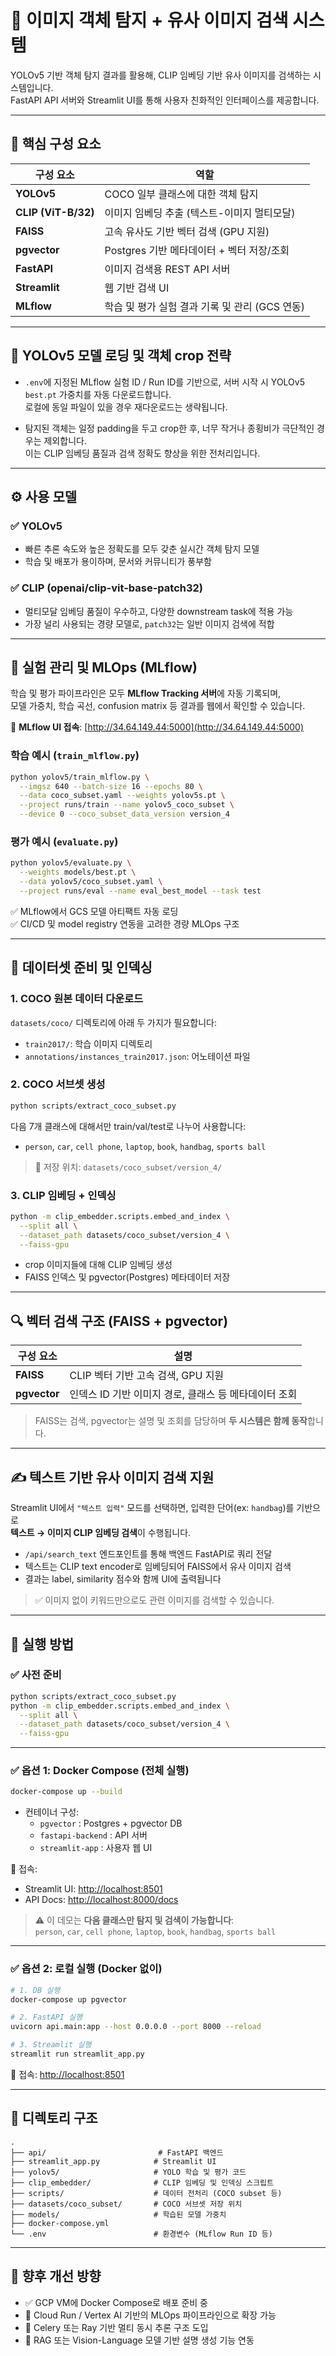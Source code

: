 
# 📸 이미지 객체 탐지 + 유사 이미지 검색 시스템

YOLOv5 기반 객체 탐지 결과를 활용해, CLIP 임베딩 기반 유사 이미지를 검색하는 시스템입니다.  
FastAPI API 서버와 Streamlit UI를 통해 사용자 친화적인 인터페이스를 제공합니다.

---

## 📌 핵심 구성 요소

| 구성 요소        | 역할 |
|------------------|------|
| **YOLOv5**        | COCO 일부 클래스에 대한 객체 탐지 |
| **CLIP (ViT-B/32)** | 이미지 임베딩 추출 (텍스트-이미지 멀티모달) |
| **FAISS**        | 고속 유사도 기반 벡터 검색 (GPU 지원) |
| **pgvector**     | Postgres 기반 메타데이터 + 벡터 저장/조회 |
| **FastAPI**      | 이미지 검색용 REST API 서버 |
| **Streamlit**    | 웹 기반 검색 UI |
| **MLflow**       | 학습 및 평가 실험 결과 기록 및 관리 (GCS 연동)

---

## 🧠 YOLOv5 모델 로딩 및 객체 crop 전략

- `.env`에 지정된 MLflow 실험 ID / Run ID를 기반으로, 서버 시작 시 YOLOv5 `best.pt` 가중치를 자동 다운로드합니다.  
  로컬에 동일 파일이 있을 경우 재다운로드는 생략됩니다.

- 탐지된 객체는 일정 padding을 두고 crop한 후, 너무 작거나 종횡비가 극단적인 경우는 제외합니다.  
  이는 CLIP 임베딩 품질과 검색 정확도 향상을 위한 전처리입니다.

---

## ⚙️ 사용 모델

### ✅ YOLOv5

- 빠른 추론 속도와 높은 정확도를 모두 갖춘 실시간 객체 탐지 모델
- 학습 및 배포가 용이하며, 문서와 커뮤니티가 풍부함

### ✅ CLIP (openai/clip-vit-base-patch32)

- 멀티모달 임베딩 품질이 우수하고, 다양한 downstream task에 적용 가능
- 가장 널리 사용되는 경량 모델로, `patch32`는 일반 이미지 검색에 적합

---

## 🧪 실험 관리 및 MLOps (MLflow)

학습 및 평가 파이프라인은 모두 **MLflow Tracking 서버**에 자동 기록되며,  
모델 가중치, 학습 곡선, confusion matrix 등 결과를 웹에서 확인할 수 있습니다.

📍 **MLflow UI 접속**: [http://34.64.149.44:5000](http://34.64.149.44:5000)

### 학습 예시 (`train_mlflow.py`)

```bash
python yolov5/train_mlflow.py \
  --imgsz 640 --batch-size 16 --epochs 80 \
  --data coco_subset.yaml --weights yolov5s.pt \
  --project runs/train --name yolov5_coco_subset \
  --device 0 --coco_subset_data_version version_4
```

### 평가 예시 (`evaluate.py`)

```bash
python yolov5/evaluate.py \
  --weights models/best.pt \
  --data yolov5/coco_subset.yaml \
  --project runs/eval --name eval_best_model --task test
```

✅ MLflow에서 GCS 모델 아티팩트 자동 로딩  
✅ CI/CD 및 model registry 연동을 고려한 경량 MLOps 구조

---

## 🔧 데이터셋 준비 및 인덱싱


### 1. COCO 원본 데이터 다운로드

`datasets/coco/` 디렉토리에 아래 두 가지가 필요합니다:

- `train2017/`: 학습 이미지 디렉토리
- `annotations/instances_train2017.json`: 어노테이션 파일


### 2. COCO 서브셋 생성

```bash
python scripts/extract_coco_subset.py
```

다음 7개 클래스에 대해서만 train/val/test로 나누어 사용합니다:

- `person`, `car`, `cell phone`, `laptop`, `book`, `handbag`, `sports ball`

> 🔹 저장 위치: `datasets/coco_subset/version_4/`

### 3. CLIP 임베딩 + 인덱싱

```bash
python -m clip_embedder.scripts.embed_and_index \
  --split all \
  --dataset_path datasets/coco_subset/version_4 \
  --faiss-gpu
```

- crop 이미지들에 대해 CLIP 임베딩 생성
- FAISS 인덱스 및 pgvector(Postgres) 메타데이터 저장

---

## 🔍 벡터 검색 구조 (FAISS + pgvector)

| 구성 요소   | 설명 |
|-------------|------|
| **FAISS**    | CLIP 벡터 기반 고속 검색, GPU 지원 |
| **pgvector** | 인덱스 ID 기반 이미지 경로, 클래스 등 메타데이터 조회 |

> FAISS는 검색, pgvector는 설명 및 조회를 담당하며 **두 시스템은 함께 동작**합니다.

---

## ✍️ 텍스트 기반 유사 이미지 검색 지원

Streamlit UI에서 `"텍스트 입력"` 모드를 선택하면, 입력한 단어(ex: `handbag`)를 기반으로  
**텍스트 → 이미지 CLIP 임베딩 검색**이 수행됩니다.

- `/api/search_text` 엔드포인트를 통해 백엔드 FastAPI로 쿼리 전달
- 텍스트는 CLIP text encoder로 임베딩되어 FAISS에서 유사 이미지 검색
- 결과는 label, similarity 점수와 함께 UI에 출력됩니다

> ✅ 이미지 없이 키워드만으로도 관련 이미지를 검색할 수 있습니다.

---

## 🚀 실행 방법

### ✅ 사전 준비

```bash
python scripts/extract_coco_subset.py
python -m clip_embedder.scripts.embed_and_index \
  --split all \
  --dataset_path datasets/coco_subset/version_4 \
  --faiss-gpu
```

---

### ✅ 옵션 1: Docker Compose (전체 실행)

```bash
docker-compose up --build
```

- 컨테이너 구성:
  - `pgvector` : Postgres + pgvector DB
  - `fastapi-backend` : API 서버
  - `streamlit-app` : 사용자 웹 UI

📍 접속:

- Streamlit UI: [http://localhost:8501](http://localhost:8501)  
- API Docs: [http://localhost:8000/docs](http://localhost:8000/docs)

> ⚠️ 이 데모는 **다음 클래스만 탐지 및 검색이 가능합니다**:  
> `person`, `car`, `cell phone`, `laptop`, `book`, `handbag`, `sports ball`

---

### ✅ 옵션 2: 로컬 실행 (Docker 없이)

```bash
# 1. DB 실행
docker-compose up pgvector

# 2. FastAPI 실행
uvicorn api.main:app --host 0.0.0.0 --port 8000 --reload

# 3. Streamlit 실행
streamlit run streamlit_app.py
```

📍 접속: [http://localhost:8501](http://localhost:8501)

---

## 📂 디렉토리 구조

```
.
├── api/                         # FastAPI 백엔드
├── streamlit_app.py            # Streamlit UI
├── yolov5/                     # YOLO 학습 및 평가 코드
├── clip_embedder/              # CLIP 임베딩 및 인덱싱 스크립트
├── scripts/                    # 데이터 전처리 (COCO subset 등)
├── datasets/coco_subset/       # COCO 서브셋 저장 위치
├── models/                     # 학습된 모델 가중치
├── docker-compose.yml
└── .env                        # 환경변수 (MLflow Run ID 등)
```

---

## 🔮 향후 개선 방향

- ✅ GCP VM에 Docker Compose로 배포 준비 중 
- 🔄 Cloud Run / Vertex AI 기반의 MLOps 파이프라인으로 확장 가능
- 🔄 Celery 또는 Ray 기반 멀티 동시 추론 구조 도입
- 🔄 RAG 또는 Vision-Language 모델 기반 설명 생성 기능 연동

